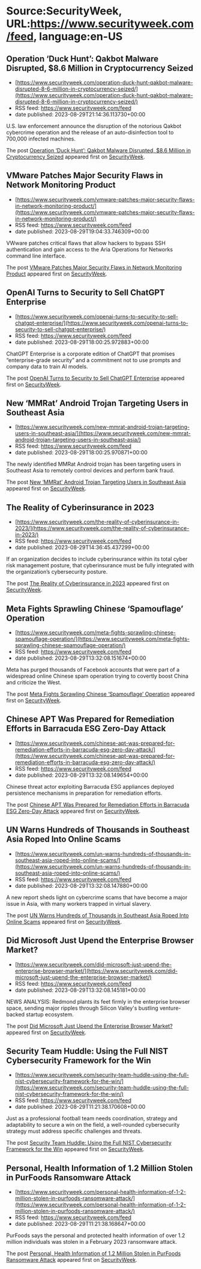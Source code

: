 # Source:SecurityWeek, URL:https://www.securityweek.com/feed, language:en-US

## Operation ‘Duck Hunt’: Qakbot Malware Disrupted, $8.6 Million in Cryptocurrency Seized
 - [https://www.securityweek.com/operation-duck-hunt-qakbot-malware-disrupted-8-6-million-in-cryptocurrency-seized/](https://www.securityweek.com/operation-duck-hunt-qakbot-malware-disrupted-8-6-million-in-cryptocurrency-seized/)
 - RSS feed: https://www.securityweek.com/feed
 - date published: 2023-08-29T21:14:36.113730+00:00

<p>U.S. law enforcement announce the disruption of the notorious Qakbot cybercrime operation and the release of an auto-disinfection tool to 700,000 infected machines.</p>
<p>The post <a href="https://www.securityweek.com/operation-duck-hunt-qakbot-malware-disrupted-8-6-million-in-cryptocurrency-seized/" rel="nofollow">Operation ‘Duck Hunt’: Qakbot Malware Disrupted, $8.6 Million in Cryptocurrency Seized</a> appeared first on <a href="https://www.securityweek.com" rel="nofollow">SecurityWeek</a>.</p>

## VMware Patches Major Security Flaws in Network Monitoring Product
 - [https://www.securityweek.com/vmware-patches-major-security-flaws-in-network-monitoring-product/](https://www.securityweek.com/vmware-patches-major-security-flaws-in-network-monitoring-product/)
 - RSS feed: https://www.securityweek.com/feed
 - date published: 2023-08-29T19:04:33.746309+00:00

<p>VWware patches critical flaws that allow hackers to bypass SSH authentication and gain access to the Aria Operations for Networks command line interface.</p>
<p>The post <a href="https://www.securityweek.com/vmware-patches-major-security-flaws-in-network-monitoring-product/" rel="nofollow">VMware Patches Major Security Flaws in Network Monitoring Product</a> appeared first on <a href="https://www.securityweek.com" rel="nofollow">SecurityWeek</a>.</p>

## OpenAI Turns to Security to Sell ChatGPT Enterprise
 - [https://www.securityweek.com/openai-turns-to-security-to-sell-chatgpt-enterprise/](https://www.securityweek.com/openai-turns-to-security-to-sell-chatgpt-enterprise/)
 - RSS feed: https://www.securityweek.com/feed
 - date published: 2023-08-29T18:00:25.972883+00:00

<p>ChatGPT Enterprise is a corporate edition of ChatGPT that promises “enterprise-grade security” and a commitment not to use prompts and company data to train AI models.</p>
<p>The post <a href="https://www.securityweek.com/openai-turns-to-security-to-sell-chatgpt-enterprise/" rel="nofollow">OpenAI Turns to Security to Sell ChatGPT Enterprise</a> appeared first on <a href="https://www.securityweek.com" rel="nofollow">SecurityWeek</a>.</p>

## New ‘MMRat’ Android Trojan Targeting Users in Southeast Asia
 - [https://www.securityweek.com/new-mmrat-android-trojan-targeting-users-in-southeast-asia/](https://www.securityweek.com/new-mmrat-android-trojan-targeting-users-in-southeast-asia/)
 - RSS feed: https://www.securityweek.com/feed
 - date published: 2023-08-29T18:00:25.970871+00:00

<p>The newly identified MMRat Android trojan has been targeting users in Southeast Asia to remotely control devices and perform bank fraud.</p>
<p>The post <a href="https://www.securityweek.com/new-mmrat-android-trojan-targeting-users-in-southeast-asia/" rel="nofollow">New &#8216;MMRat&#8217; Android Trojan Targeting Users in Southeast Asia</a> appeared first on <a href="https://www.securityweek.com" rel="nofollow">SecurityWeek</a>.</p>

## The Reality of Cyberinsurance in 2023
 - [https://www.securityweek.com/the-reality-of-cyberinsurance-in-2023/](https://www.securityweek.com/the-reality-of-cyberinsurance-in-2023/)
 - RSS feed: https://www.securityweek.com/feed
 - date published: 2023-08-29T14:36:45.437299+00:00

<p>If an organization decides to include cyberinsurance within its total cyber risk management posture, that cyberinsurance must be fully integrated with the organization’s cybersecurity posture.</p>
<p>The post <a href="https://www.securityweek.com/the-reality-of-cyberinsurance-in-2023/" rel="nofollow">The Reality of Cyberinsurance in 2023</a> appeared first on <a href="https://www.securityweek.com" rel="nofollow">SecurityWeek</a>.</p>

## Meta Fights Sprawling Chinese ‘Spamouflage’ Operation
 - [https://www.securityweek.com/meta-fights-sprawling-chinese-spamouflage-operation/](https://www.securityweek.com/meta-fights-sprawling-chinese-spamouflage-operation/)
 - RSS feed: https://www.securityweek.com/feed
 - date published: 2023-08-29T13:32:08.151674+00:00

<p>Meta has purged thousands of Facebook accounts that were part of a widespread online Chinese spam operation trying to covertly boost China and criticize the West.</p>
<p>The post <a href="https://www.securityweek.com/meta-fights-sprawling-chinese-spamouflage-operation/" rel="nofollow">Meta Fights Sprawling Chinese &#8216;Spamouflage&#8217; Operation</a> appeared first on <a href="https://www.securityweek.com" rel="nofollow">SecurityWeek</a>.</p>

## Chinese APT Was Prepared for Remediation Efforts in Barracuda ESG Zero-Day Attack
 - [https://www.securityweek.com/chinese-apt-was-prepared-for-remediation-efforts-in-barracuda-esg-zero-day-attack/](https://www.securityweek.com/chinese-apt-was-prepared-for-remediation-efforts-in-barracuda-esg-zero-day-attack/)
 - RSS feed: https://www.securityweek.com/feed
 - date published: 2023-08-29T13:32:08.149654+00:00

<p>Chinese threat actor exploiting Barracuda ESG appliances deployed persistence mechanisms in preparation for remediation efforts.</p>
<p>The post <a href="https://www.securityweek.com/chinese-apt-was-prepared-for-remediation-efforts-in-barracuda-esg-zero-day-attack/" rel="nofollow">Chinese APT Was Prepared for Remediation Efforts in Barracuda ESG Zero-Day Attack</a> appeared first on <a href="https://www.securityweek.com" rel="nofollow">SecurityWeek</a>.</p>

## UN Warns Hundreds of Thousands in Southeast Asia Roped Into Online Scams
 - [https://www.securityweek.com/un-warns-hundreds-of-thousands-in-southeast-asia-roped-into-online-scams/](https://www.securityweek.com/un-warns-hundreds-of-thousands-in-southeast-asia-roped-into-online-scams/)
 - RSS feed: https://www.securityweek.com/feed
 - date published: 2023-08-29T13:32:08.147880+00:00

<p>A new report sheds light on cybercrime scams that have become a major issue in Asia, with many workers trapped in virtual slavery.</p>
<p>The post <a href="https://www.securityweek.com/un-warns-hundreds-of-thousands-in-southeast-asia-roped-into-online-scams/" rel="nofollow">UN Warns Hundreds of Thousands in Southeast Asia Roped Into Online Scams</a> appeared first on <a href="https://www.securityweek.com" rel="nofollow">SecurityWeek</a>.</p>

## Did Microsoft Just Upend the Enterprise Browser Market?
 - [https://www.securityweek.com/did-microsoft-just-upend-the-enterprise-browser-market/](https://www.securityweek.com/did-microsoft-just-upend-the-enterprise-browser-market/)
 - RSS feed: https://www.securityweek.com/feed
 - date published: 2023-08-29T13:32:08.145181+00:00

<p>NEWS ANALYSIS: Redmond plants its feet firmly in the enterprise browser space, sending major ripples through Silicon Valley's bustling venture-backed startup ecosystem.</p>
<p>The post <a href="https://www.securityweek.com/did-microsoft-just-upend-the-enterprise-browser-market/" rel="nofollow">Did Microsoft Just Upend the Enterprise Browser Market?</a> appeared first on <a href="https://www.securityweek.com" rel="nofollow">SecurityWeek</a>.</p>

## Security Team Huddle: Using the Full NIST Cybersecurity Framework for the Win
 - [https://www.securityweek.com/security-team-huddle-using-the-full-nist-cybersecurity-framework-for-the-win/](https://www.securityweek.com/security-team-huddle-using-the-full-nist-cybersecurity-framework-for-the-win/)
 - RSS feed: https://www.securityweek.com/feed
 - date published: 2023-08-29T11:21:38.170608+00:00

<p>Just as a professional football team needs coordination, strategy and adaptability to secure a win on the field, a well-rounded cybersecurity strategy must address specific challenges and threats.</p>
<p>The post <a href="https://www.securityweek.com/security-team-huddle-using-the-full-nist-cybersecurity-framework-for-the-win/" rel="nofollow">Security Team Huddle: Using the Full NIST Cybersecurity Framework for the Win</a> appeared first on <a href="https://www.securityweek.com" rel="nofollow">SecurityWeek</a>.</p>

## Personal, Health Information of 1.2 Million Stolen in PurFoods Ransomware Attack
 - [https://www.securityweek.com/personal-health-information-of-1-2-million-stolen-in-purfoods-ransomware-attack/](https://www.securityweek.com/personal-health-information-of-1-2-million-stolen-in-purfoods-ransomware-attack/)
 - RSS feed: https://www.securityweek.com/feed
 - date published: 2023-08-29T11:21:38.168647+00:00

<p>PurFoods says the personal and protected health information of over 1.2 million individuals was stolen in a February 2023 ransomware attack.</p>
<p>The post <a href="https://www.securityweek.com/personal-health-information-of-1-2-million-stolen-in-purfoods-ransomware-attack/" rel="nofollow">Personal, Health Information of 1.2 Million Stolen in PurFoods Ransomware Attack</a> appeared first on <a href="https://www.securityweek.com" rel="nofollow">SecurityWeek</a>.</p>

